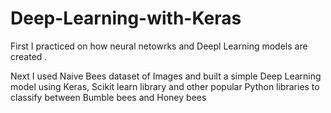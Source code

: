 # Deep-Learning-with-Keras

First I practiced on how neural netowrks and Deepl Learning models are created . 

Next I used Naive Bees dataset of Images and built a simple Deep Learning model using Keras, Scikit learn library and other popular Python libraries to classify between Bumble bees and Honey bees
